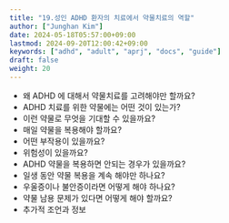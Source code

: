 ```yaml
---
title: "19.성인 ADHD 환자의 치료에서 약물치료의 역할"
author: ["Junghan Kim"]
date: 2024-05-18T05:57:00+09:00
lastmod: 2024-09-20T12:00:42+09:00
keywords: ["adhd", "adult", "aprj", "docs", "guide"]
draft: false
weight: 20
---
```


<!--more-->

-   왜 ADHD 에 대해서 약물치료를 고려해야만 할까요?
-   ADHD 치료를 위한 약물에는 어떤 것이 있는가?
-   이런 약물로 무엇을 기대할 수 있을까요?
-   매일 약물을 복용해야 할까요?
-   어떤 부작용이 있을까요?
-   위험성이 있을까요?
-   ADHD 약물을 복용하면 안되는 경우가 있을까요?
-   일생 동안 약물 복용을 계속 해야만 하나요?
-   우울증이나 불안증이라면 어떻게 해야 하나요?
-   약물 남용 문제가 있다면 어떻게 해야 할까요?
-   추가적 조언과 정보
